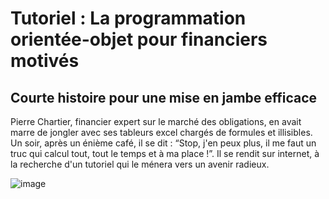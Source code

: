 # Tutoriel : La programmation orientée-objet pour financiers motivés

## Courte histoire pour une mise en jambe efficace

Pierre Chartier, financier expert sur le marché des obligations, en avait marre de jongler avec ses tableurs excel chargés de formules et illisibles. Un soir, après un énième café, il se dit : “Stop, j'en peux plus, il me faut un truc qui calcul tout, tout le temps et à ma place !”. Il se rendit sur internet, à la recherche d'un tutoriel qui le ménera vers un avenir radieux.

![image](https://github.com/user-attachments/assets/f0ca2f5f-8ae9-4fdc-b42f-d3b8d1cc355d)

